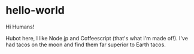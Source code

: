 # hello-world

Hi Humans!

Hubot here, I like Node.jp and Coffeescript (that's what I'm made of!).
I've had tacos on the moon and find them far superior to Earth tacos.
